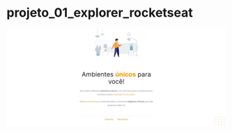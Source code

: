 # projeto_01_explorer_rocketseat
![project_01_preview](https://github.com/Felipevhm/html-css-js-react-node/blob/main/Project_01_homePage_(rocketseatExplorerProject)/preview/preview_git.jpg)
